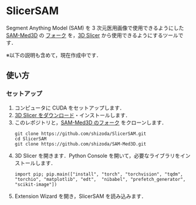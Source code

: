 # SlicerSAM

Segment Anything Model (SAM) を 3 次元医用画像で使用できるようにした [SAM-Med3D](https://github.com/uni-medical/SAM-Med3D) の [フォーク](https://github.com/shizoda/SAM-Med3D) を，[3D Slicer](https://www.slicer.org/) から使用できるようにするツールです．

※以下の説明も含めて，現在作成中です．

## 使い方

### セットアップ

1. コンピュータに CUDA をセットアップします．
1. [3D Slicer をダウンロード](https://download.slicer.org/)・インストールします．
1. このレポジトリと，[SAM-Med3D のフォーク](https://github.com/shizoda/SAM-Med3D/) をクローンします．
   ```
   git clone https://github.com/shizoda/SlicerSAM.git
   cd SlicerSAM
   git clone https://github.com/shizoda/SAM-Med3D.git
   ```
1. 3D Slicer を開きます．Python Console を開いて，必要なライブラリをインストールします．
   ```
   import pip; pip.main(["install", "torch", "torchvision", "tqdm", "torchio", "matplotlib", "edt",  "nibabel", "prefetch_generator", "scikit-image"])
   ```
1. Extension Wizard を開き，SlicerSAM を読み込みます．
